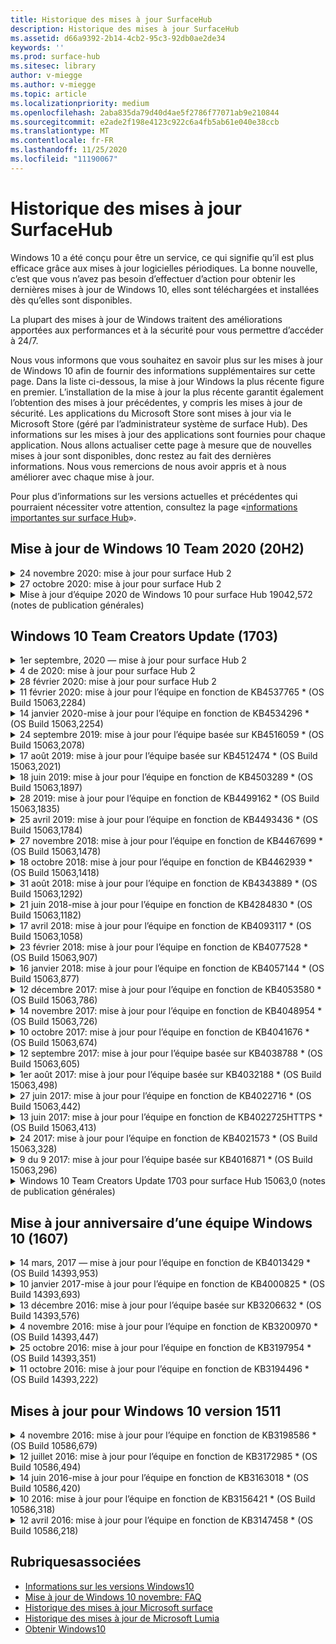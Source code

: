 ```yaml
---
title: Historique des mises à jour SurfaceHub
description: Historique des mises à jour SurfaceHub
ms.assetid: d66a9392-2b14-4cb2-95c3-92db0ae2de34
keywords: ''
ms.prod: surface-hub
ms.sitesec: library
author: v-miegge
ms.author: v-miegge
ms.topic: article
ms.localizationpriority: medium
ms.openlocfilehash: 2aba835da79d40d4ae5f2786f77071ab9e210844
ms.sourcegitcommit: e2ade2f198e4123c922c6a4fb5ab61e040e38ccb
ms.translationtype: MT
ms.contentlocale: fr-FR
ms.lasthandoff: 11/25/2020
ms.locfileid: "11190067"
---
```

# Historique des mises à jour SurfaceHub

Windows 10 a été conçu pour être un service, ce qui signifie qu’il est plus efficace grâce aux mises à jour logicielles périodiques. La bonne nouvelle, c’est que vous n’avez pas besoin d’effectuer d’action pour obtenir les dernières mises à jour de Windows 10, elles sont téléchargées et installées dès qu’elles sont disponibles.

La plupart des mises à jour de Windows traitent des améliorations apportées aux performances et à la sécurité pour vous permettre d’accéder à 24/7.

Nous vous informons que vous souhaitez en savoir plus sur les mises à jour de Windows 10 afin de fournir des informations supplémentaires sur cette page. Dans la liste ci-dessous, la mise à jour Windows la plus récente figure en premier. L’installation de la mise à jour la plus récente garantit également l’obtention des mises à jour précédentes, y compris les mises à jour de sécurité. Les applications du Microsoft Store sont mises à jour via le Microsoft Store (géré par l’administrateur système de surface Hub). Des informations sur les mises à jour des applications sont fournies pour chaque application.
Nous allons actualiser cette page à mesure que de nouvelles mises à jour sont disponibles, donc restez au fait des dernières informations. Nous vous remercions de nous avoir appris et à nous améliorer avec chaque mise à jour.

Pour plus d’informations sur les versions actuelles et précédentes qui pourraient nécessiter votre attention, consultez la page «[informations importantes sur surface Hub](https://support.microsoft.com/products/surface-devices/surface-hub)».

## Mise à jour de Windows 10 Team 2020 (20H2)

<details>
<summary>24 novembre 2020: mise à jour pour surface Hub 2</summary>

Cette mise à jour est spécifique aux éléments surface Hub 2 et fournit les mises à jour du pilote et du microprogramme décrites ci-dessous:

* Mise à jour du microprogramme de surface SMC-3.91.139.0
  * Améliorer la fiabilité du mode veille connectée.
* Mise à jour du microprogramme de surface-3.91.139.0
  * Améliorez les réponses de veille connectée.
* Mise à jour du microprogramme audio USB surface-3.91.139.0
* Mise à jour du microprogramme de stylet surface-3.91.139.0
</details>

<details>
<summary>27 octobre 2020: mise à jour pour surface Hub 2</summary>

Cette mise à jour est spécifique aux éléments surface Hub 2 et fournit les mises à jour du pilote et du microprogramme décrites ci-dessous:

* Mise à jour du microprogramme du microprogramme de surface surface-4.14.139.0
* Mise à jour de surface UEFI-694.3386.768.0
</details>

<details>
<summary>Mise à jour d’équipe 2020 de Windows 10 pour surface Hub 19042,572 (notes de publication générales)</summary>

Cette mise à jour de surface Hub inclut des améliorations de la qualité et des correctifs de sécurité. Les principales mises à jour apportées aux concentrateurs de surface, qui ne sont pas déjà indiquées dans l' [historique des mises à jour de Windows 10](https://support.microsoft.com/help/4581839/windows-10-update-history), sont indiquées dans la page «[Nouveautés de la mise à jour de l’équipe 2020 de Windows 10](https://docs.microsoft.com/surface-hub/surface-hub-2020-update-whats-new)».

Pour plus d’informations sur la disponibilité des mises à jour par région, méthode de distribution et type d’appareil, reportez-vous à la page d’installation de la[mise à jour de l’équipe 2020 de Windows 10](https://docs.microsoft.com/surface-hub/surface-hub-2020-update).
</details>

## Windows 10 Team Creators Update (1703)

<details>
<summary>1er septembre, 2020 — mise à jour pour surface Hub 2</summary>

Cette mise à jour est spécifique aux éléments surface Hub 2 et fournit les mises à jour du pilote et du microprogramme décrites ci-dessous:

* Mise à jour du microprogramme de surface SMC-1.177.139.0
  * Amélioration des scénarios de réparation de champs.
* Mise à jour du microprogramme de surface SSD-5.14.139.0
  * Amélioration de la stabilité du système.
* Pilote pour concentrateur de surface surface-9.40.139.0
  * Amélioration de la stabilité du système.
</details>

<details>
<summary>4 de 2020: mise à jour pour surface Hub 2</summary>

Cette mise à jour est spécifique aux éléments surface Hub 2 et fournit les mises à jour du pilote et du microprogramme décrites ci-dessous:

* Périphérique audio USB surface-15.3.6.0
  * Améliore les performances audio directionnelles.
* Pilote audio Intel (R) Display-10.27.0.5
  * Amélioration des scénarios de partage d’écran.
* Pilote graphique Intel (R)-26.20.100.7263
  * Amélioration de la stabilité du système.
* Pilote surface System-1.7.139.0
  * Amélioration de la stabilité du système.
* Mise à jour du microprogramme de surface SMC-1.176.139.0
  * Amélioration de la stabilité du système.
</details>

<details>
<summary>28 février 2020: mise à jour pour surface Hub 2</summary>

Cette mise à jour est spécifique aux éléments surface Hub 2 et fournit les mises à jour du pilote et du microprogramme décrites ci-dessous:

* Pilote d’intégration de surface-13.46.139.0 
  * Amélioration de la luminosité de l’affichage.
* Pilote d’interface du moteur de gestion Intel (R)-1914.12.0.1256
  * Amélioration de la stabilité du système.
* Mise à jour du microprogramme de surface SMC-1.161.139.0
  * Amélioration des performances de la batterie du stylo.
* Mise à jour de surface UEFI-694.2938.768.0
  * Amélioration de la stabilité du système.
</details>

<details>
<summary>11 février 2020: mise à jour pour l’équipe en fonction de KB4537765 * (OS Build 15063,2284)</summary>

Cette mise à jour de surface Hub inclut des améliorations de la qualité et des correctifs de sécurité. Les principales mises à jour apportées à surface Hub, qui ne sont pas déjà indiquées dans [l’historique des mises à jour de Windows 10](https://support.microsoft.com/help/4018124/windows-10-update-history), incluent:

* Résout un problème dans lequel les utilisateurs du Hub 2 ne peuvent pas être entendus correctement par d’autres participants au cours des appels Skype entreprise.
* Amélioration de la fiabilité pour certains scénarios d’utilisation de la langue de l’arabe, de l’hébreu et de la langue RTL sur surface Hub.

Reportez-vous au [Guide d’administration de surface Hub](https://docs.microsoft.com/surface-hub/) pour activer/désactiver les fonctionnalités et services d’appareil.
*[KB4537765](https://support.microsoft.com/help/4537765)
</details>

<details>
<summary>14 janvier 2020-mise à jour pour l’équipe en fonction de KB4534296 * (OS Build 15063,2254)</summary>

Cette mise à jour de surface Hub inclut des améliorations de la qualité et des correctifs de sécurité. Les principales mises à jour apportées à surface Hub, qui ne sont pas déjà indiquées dans [l’historique des mises à jour de Windows 10](https://support.microsoft.com/help/4018124/windows-10-update-history), incluent:

* Résout un problème avec la collection de journaux pour Microsoft surface Hub 2.

Reportez-vous au [Guide d’administration de surface Hub](https://docs.microsoft.com/surface-hub/) pour activer/désactiver les fonctionnalités et services d’appareil.
*[KB4534296](https://support.microsoft.com/help/4534296)
</details>

<details>
<summary>24 septembre 2019: mise à jour pour l’équipe basée sur KB4516059 * (OS Build 15063,2078)</summary>

Cette mise à jour de surface Hub inclut des améliorations de la qualité et des correctifs de sécurité. Les principales mises à jour apportées à surface Hub, qui ne sont pas déjà indiquées dans [l’historique des mises à jour de Windows 10](https://support.microsoft.com/help/4018124/windows-10-update-history), incluent:

 * Mise à jour sur la page Paramètres de récupération de surface Hub 2S pour refléter précisément les options de récupération.
 * Mettez à jour l’écran d’accueil de surface Hub 2 pour améliorer la reconnaissance du périphérique.
 * Un problème lié à l’arrière-plan de l’environnement d’équipe Windows n’est pas correctement affiché.
 * Problème lié à l’utilisation de la disposition du menu Démarrer lors de la configuration de la stratégie de gestion des périphériques mobiles.
 * Correction d’un problème dans Microsoft Edge qui se produit lors de la navigation sur certains sites Web internes.
 * Correction d’un problème dans Skype entreprise qui survient lors de la présentation en mode plein écran.

Reportez-vous au [Guide d’administration de surface Hub](https://docs.microsoft.com/surface-hub/) pour activer/désactiver les fonctionnalités et services d’appareil.
*[KB4503289](https://support.microsoft.com/help/4503289)
</details>

<details>
<summary>17 août 2019: mise à jour pour l’équipe basée sur KB4512474 * (OS Build 15063,2021)</summary>

Cette mise à jour de surface Hub inclut des améliorations de la qualité et des correctifs de sécurité. Les principales mises à jour apportées à surface Hub, qui ne sont pas déjà indiquées dans [l’historique des mises à jour de Windows 10](https://support.microsoft.com/help/4018124/windows-10-update-history), incluent:

 * Vérifie que la vidéo en sortie sur le concentrateur 2 utilise le mode «dupliqué» par défaut.
 * Amélioration de la fiabilité de certains scénarios d’utilisation de langue arabe sur surface Hub.

Reportez-vous au [Guide d’administration de surface Hub](https://docs.microsoft.com/surface-hub/) pour activer/désactiver les fonctionnalités et services d’appareil.
*[KB4503289](https://support.microsoft.com/help/4503289)
 </details>

<details>
<summary>18 juin 2019: mise à jour pour l’équipe en fonction de KB4503289 * (OS Build 15063,1897)</summary>

Cette mise à jour de surface Hub inclut des améliorations de la qualité et des correctifs de sécurité. Les principales mises à jour apportées à surface Hub, qui ne sont pas déjà indiquées dans [l’historique des mises à jour de Windows 10](https://support.microsoft.com/help/4018124/windows-10-update-history), incluent:

* Résout un problème empêchant un utilisateur de se connecter à un appareil Microsoft surface Hub avec un compte Azure Active Directory. Ce problème se produit car une session précédente ne s’est pas terminée.
* Ajoute une prise en charge des connexions 1,2 TLS aux fournisseurs d’identité et Exchange dans les scénarios de configuration de compte de l’appareil.
* Correction pour améliorer la fiabilité de l’application de diagnostic matérielle sur les éléments de Hub 2. 
* Correction pour améliorer la cohérence de l’utilisation de la première exécution sur le Hub 2. 

Reportez-vous au [Guide d’administration de surface Hub](https://docs.microsoft.com/surface-hub/) pour activer/désactiver les fonctionnalités et services d’appareil.
*[KB4503289](https://support.microsoft.com/help/4503289)
</details>

<details>
<summary>28 2019: mise à jour pour l’équipe en fonction de KB4499162 * (OS Build 15063,1835)</summary>

Cette mise à jour de surface Hub inclut des améliorations de la qualité et des correctifs de sécurité. Les principales mises à jour apportées à surface Hub, qui ne sont pas déjà indiquées dans [l’historique des mises à jour de Windows 10](https://support.microsoft.com/help/4018124/windows-10-update-history), incluent:

* Vérifie que les utilisateurs de surface Hub ne sont pas invités à entrer les informations d’identification de proxy après l’activation de la fonctionnalité «utiliser les informations d’identification du compte de l’appareil».
* Résout le problème lié à l’échec périodique des connexions Skype, car l’audio/vidéo n’utilise pas le proxy approprié.
* Ajoute une prise en charge de TLS 1,2 dans Skype entreprise.
* Résout un échec de connexion SIP dans le client Skype lorsque le serveur Skype est doté du protocole TLS 1,0 ou TLS 1,1 désactivé.

Reportez-vous au [Guide d’administration de surface Hub](https://docs.microsoft.com/surface-hub/) pour activer/désactiver les fonctionnalités et services d’appareil.
*[KB4499162](https://support.microsoft.com/help/4499162)
</details>

<details>
<summary>25 avril 2019: mise à jour pour l’équipe en fonction de KB4493436 * (OS Build 15063,1784)</summary>

Cette mise à jour de surface Hub inclut des améliorations de la qualité et des correctifs de sécurité. Les principales mises à jour apportées à surface Hub, qui ne sont pas déjà indiquées dans [l’historique des mises à jour de Windows 10](https://support.microsoft.com/help/4018124/windows-10-update-history), incluent:

* Résout le problème de synchronisation audio et vidéo avec certains périphériques USB qui sont connectés à surface Hub.

Reportez-vous au [Guide d’administration de surface Hub](https://docs.microsoft.com/surface-hub/) pour activer/désactiver les fonctionnalités et services d’appareil.
*[KB4493436](https://support.microsoft.com/help/4493436)
</details>

<details>
<summary>27 novembre 2018: mise à jour pour l’équipe en fonction de KB4467699 * (OS Build 15063,1478)</summary>

Cette mise à jour de surface Hub inclut des améliorations de la qualité et des correctifs de sécurité. Les principales mises à jour apportées à surface Hub, qui ne sont pas déjà indiquées dans [l’historique des mises à jour de Windows 10](https://support.microsoft.com/help/4018124/windows-10-update-history), incluent:

* Résout un problème qui empêche certains utilisateurs de Signing-In à «mes réunions et fichiers».

Reportez-vous au [Guide d’administration de surface Hub](https://docs.microsoft.com/surface-hub/) pour activer/désactiver les fonctionnalités et services d’appareil.
*[KBKB4467699](https://support.microsoft.com/help/KB4467699)
</details>

<details>
<summary>18 octobre 2018: mise à jour pour l’équipe en fonction de KB4462939 * (OS Build 15063,1418)</summary>

Cette mise à jour de surface Hub inclut des améliorations de la qualité et des correctifs de sécurité. Les principales mises à jour apportées à surface Hub, qui ne sont pas déjà indiquées dans [l’historique des mises à jour de Windows 10](https://support.microsoft.com/help/4018124/windows-10-update-history), incluent:

* Correctifs Skype entreprise: 
  * Résout le problème de connexion à Skype entreprise lors de la reprise du mode veille
  * Résout le problème de connexion réseau Skype entreprise, lorsque l’appareil est connecté à Internet
  * Résout le blocage de Skype entreprise lors de la recherche d’utilisateurs à partir de l’annuaire
* Résout le problème lié au fait que le Hub signale par erreur «aucune connexion Internet» dans les environnements de proxy d’entreprise.
* A implémenté une fonctionnalité qui permet aux clients d’effectuer une nouvelle opération sur le tableau blanc.

Reportez-vous au [Guide d’administration de surface Hub](https://docs.microsoft.com/surface-hub/) pour activer/désactiver les fonctionnalités et services d’appareil.
*[KB4462939](https://support.microsoft.com/help/4462939)
</details>

<details>
<summary>31 août 2018: mise à jour pour l’équipe en fonction de KB4343889 * (OS Build 15063,1292)</summary>

Cette mise à jour de surface Hub inclut des améliorations de la qualité et des correctifs de sécurité. Les principales mises à jour apportées à surface Hub, qui ne sont pas déjà indiquées dans [l’historique des mises à jour de Windows 10](https://support.microsoft.com/help/4018124/windows-10-update-history), incluent:

* Ajout de la prise en charge de Microsoft teams
* Résout le problème de gestion des tâches avec l’inscription Intune
* Permet aux administrateurs de désactivation de la messagerie instantanée et des services de messagerie pour le concentrateur
* Correction de bogues et améliorations de la fiabilité supplémentaires pour l’application surface Hub Skype entreprise

Reportez-vous au [Guide d’administration de surface Hub](https://docs.microsoft.com/surface-hub/) pour activer/désactiver les fonctionnalités et services d’appareil.
*[KB4343889](https://support.microsoft.com/help/4343889)
</details>

<details>
<summary>21 juin 2018-mise à jour pour l’équipe en fonction de KB4284830 * (OS Build 15063,1182)</summary>

Cette mise à jour de surface Hub inclut des améliorations de la qualité et des correctifs de sécurité. Les principales mises à jour apportées à surface Hub, qui ne sont pas déjà indiquées dans [l’historique des mises à jour de Windows 10](https://support.microsoft.com/help/4018124/windows-10-update-history), incluent:

* Changement de télémétrie dans la prise en charge des exigences de RGPD dans la région EMEA

Reportez-vous au [Guide d’administration de surface Hub](https://docs.microsoft.com/surface-hub/) pour activer/désactiver les fonctionnalités et services d’appareil.
*[KB4284830](https://support.microsoft.com/help/KB4284830)
</details>

<details>
<summary>17 avril 2018: mise à jour pour l’équipe en fonction de KB4093117 * (OS Build 15063,1058)</summary>

Cette mise à jour de surface Hub inclut des améliorations de la qualité et des correctifs de sécurité. Les principales mises à jour apportées à surface Hub, qui ne sont pas déjà indiquées dans [l’historique des mises à jour de Windows 10](https://support.microsoft.com/help/4018124/windows-10-update-history), incluent:

* Résout un problème de projection filaire
* Permet la mise à jour en bloc pour certaines stratégies de gestion des appareils mobiles (GPM).
* Résolution des problèmes de numérotation téléphonique avec les appels internationaux
* Résout le problème de résolution d’image lorsque 2 hubs de surface rejoignent la même réunion
* Résout le message d’erreur de gestion de certificats d’OMS (Operations Management suite)
* Résoudre un problème de sécurité lors du nettoyage à la fin d’une session
* Adresse le problème Miracast, lorsque surface Hub est spécifié pour les canaux 149 à 165
  * Les canaux 149 à 165 resteront inutilisables en Europe, au Japon ou en Israël en raison de la réglementation gouvernementale régionale

Reportez-vous au [Guide d’administration de surface Hub](https://docs.microsoft.com/surface-hub/) pour activer/désactiver les fonctionnalités et services d’appareil.
*[KB4093117](https://support.microsoft.com/help/4093117)
</details>

<details>
<summary>23 février 2018: mise à jour pour l’équipe en fonction de KB4077528 * (OS Build 15063,907)</summary>

Cette mise à jour de surface Hub inclut des améliorations de la qualité et des correctifs de sécurité. Les principales mises à jour apportées à surface Hub, qui ne sont pas déjà indiquées dans [l’historique des mises à jour de Windows 10](https://support.microsoft.com/help/4018124/windows-10-update-history), incluent:

* Nous avons résolu un problème où les paramètres de gestion des périphériques mobiles n’étaient pas correctement appliqués
* Processus de nettoyage amélioré

Reportez-vous au [Guide d’administration de surface Hub](https://docs.microsoft.com/surface-hub/) pour activer/désactiver les fonctionnalités et services d’appareil.
*[KB4077528](https://support.microsoft.com/help/4077528)
</details>

<details>
<summary>16 janvier 2018: mise à jour pour l’équipe en fonction de KB4057144 * (OS Build 15063,877)</summary>

Cette mise à jour de surface Hub inclut des améliorations de la qualité et des correctifs de sécurité. Les principales mises à jour apportées à surface Hub, qui ne sont pas déjà indiquées dans [l’historique des mises à jour de Windows 10](https://support.microsoft.com/help/4018124/windows-10-update-history), incluent:

* Ajoute la possibilité de gérer la disposition vignette du menu Démarrer via la gestion des périphériques mobiles
* Correction du bogue GPM dans la configuration de la rotation du mot de passe

Reportez-vous au [Guide d’administration de surface Hub](https://docs.microsoft.com/surface-hub/) pour activer/désactiver les fonctionnalités et services d’appareil.
*[KB4057144](https://support.microsoft.com/help/4057144)
</details>

<details>
<summary>12 décembre 2017: mise à jour pour l’équipe en fonction de KB4053580 * (OS Build 15063,786)</summary>

Cette mise à jour de surface Hub inclut des améliorations de la qualité et des correctifs de sécurité. Les principales mises à jour apportées à surface Hub, qui ne sont pas déjà indiquées dans [l’historique des mises à jour de Windows 10](https://support.microsoft.com/help/4018124/windows-10-update-history), incluent:

* Résolution des clignotements vidéo de la caméra (déchirement ou scintillateurs) pendant les appels Skype entreprise
* Résout le problème d’ID SSD du centre de notifications

Reportez-vous au [Guide d’administration de surface Hub](https://docs.microsoft.com/surface-hub/) pour activer/désactiver les fonctionnalités et services d’appareil.
*[KB4053580](https://support.microsoft.com/help/4053580)
</details>

<details>
<summary>14 novembre 2017: mise à jour pour l’équipe en fonction de KB4048954 * (OS Build 15063,726)</summary>

Cette mise à jour de surface Hub inclut des améliorations de la qualité et des correctifs de sécurité. Les principales mises à jour apportées à surface Hub, qui ne sont pas déjà indiquées dans [l’historique des mises à jour de Windows 10](https://support.microsoft.com/help/4018124/windows-10-update-history), incluent:

* Mise à jour de fonctionnalité qui permet aux clients d’activer l’authentification du réseau filaire 802.1 x à l’aide de la stratégie GPM.
* Une mise à jour de fonctionnalité qui permet aux utilisateurs de sélectionner de manière dynamique une application de leur choix lors de l’ouverture d’un fichier.
* Correction qui garantit que l’option arrêter le nettoyage de session supprime entièrement toutes les connexions entre le compte de l’utilisateur et l’appareil.
* Correctif de performance qui améliore le temps de nettoyage ainsi que le temps de connexion Miracast.
* Présente une utilisation simplifiée de l’authentification pendant les réunions Hock.
* Correction qui permet aux composants de service d’utiliser le même proxy configuré sur l’appareil.
* Réduit et renforcer la sécurité de la télémétrie transmise par l’appareil, réduisant ainsi l’utilisation de la bande passante.
* Active une fonctionnalité qui permet aux utilisateurs de transmettre des commentaires à Microsoft après la fin d’une réunion.

Reportez-vous au [Guide d’administration de surface Hub](https://docs.microsoft.com/surface-hub/) pour activer/désactiver les fonctionnalités et services d’appareil.
*[KB4048954](https://support.microsoft.com/help/4048954)
</details>

<details>
<summary>10 octobre 2017: mise à jour pour l’équipe en fonction de KB4041676 * (OS Build 15063,674)</summary>

Cette mise à jour de surface Hub inclut des améliorations de la qualité et des correctifs de sécurité. Les principales mises à jour apportées à surface Hub, qui ne sont pas déjà indiquées dans [l’historique des mises à jour de Windows 10](https://support.microsoft.com/help/4018124/windows-10-update-history), incluent:

* SkypeEntreprise
  * Résout le problème nécessitant un redémarrage de l’appareil lors de la reprise du mode veille.
  * Corrige le problème dans lequel les contacts externes n’ont pas été résolus par le biais d’un compte concentrateur en ligne Skype.
* PowerPoint
  * Corrige le problème dans lequel certaines présentations PowerPoint n’auraient pas pu projeter sur concentrateur.
* Général
  * Correctif pour résoudre le problème de désactivation du port USB par l’administrateur système.

*[KB4041676](https://support.microsoft.com/help/4041676)
</details>

<details>
<summary>12 septembre 2017: mise à jour pour l’équipe basée sur KB4038788 * (OS Build 15063,605) </summary>

Cette mise à jour de surface Hub inclut des améliorations de la qualité et des correctifs de sécurité. Les principales mises à jour apportées à surface Hub, qui ne sont pas déjà indiquées dans [l’historique des mises à jour de Windows 10](https://support.microsoft.com/help/4018124/windows-10-update-history), incluent:

* Sécurité
  * Résout le problème de BitLocker lorsque le périphérique sort du mode veille.
* Général
  * Réduction de la fréquence de la télémétrie de l’intégrité des appareils et amélioration des performances du système.
  * Correction d’un problème qui empêchait l’appareil de collecter les journaux système.

*[KB4038788](https://support.microsoft.com/help/4038788)
</details>

<details>
<summary>1er août 2017: mise à jour pour l’équipe basée sur KB4032188 * (OS Build 15063,498)</summary>

* SkypeEntreprise 
  * Résout le problème lié à Skype entreprise Sign-In, qui a nécessité une nouvelle tentative ou un redémarrage système.
  * Résout le temps de réunion Skype entreprise affiché de manière incorrecte.
  * Correction pour améliorer la fiabilité de Skype entreprise surface Hub.

*[KB4032188](https://support.microsoft.com/help/4032188)
</details>

<details>
<summary>27 juin 2017: mise à jour pour l’équipe en fonction de KB4022716 * (OS Build 15063,442)</summary>

Cette mise à jour de surface Hub inclut des améliorations de la qualité et des correctifs de sécurité. Les principales mises à jour apportées à surface Hub, qui ne sont pas déjà indiquées dans [l’historique des mises à jour de Windows 10](https://support.microsoft.com/help/4018124/windows-10-update-history), incluent:

* Résolvez les blocages de pilotes NVIDIA qui pourraient nécessiter un redémarrage manuel de surface Hub 84.
* Nous avons résolu un problème dans lequel certaines applications ne démarrent pas sur un surface Hub 84.

*[KB4022716](https://support.microsoft.com/help/4022716)
</details>

<details>
<summary>13 juin 2017: mise à jour pour l’équipe en fonction de KB4022725HTTPS * (OS Build 15063,413)</summary>

Cette mise à jour de surface Hub inclut des améliorations de la qualité et des correctifs de sécurité. Les principales mises à jour apportées à surface Hub, qui ne sont pas déjà indiquées dans [l’historique des mises à jour de Windows 10](https://support.microsoft.com/help/4018124/windows-10-update-history), incluent:

* Général
  * Problèmes de suppression d’encre du stylo résolus avec les stylets
  * Problème résolu entraînant un temps prolongé lors de la réunion

*[KB4022725HTTPS](https://support.microsoft.com/help/4022725)
</details>

<details>
<summary>24 2017: mise à jour pour l’équipe en fonction de KB4021573 * (OS Build 15063,328)</summary>

Cette mise à jour de surface Hub inclut des améliorations de la qualité et des correctifs de sécurité. Les principales mises à jour apportées à surface Hub, qui ne sont pas déjà indiquées dans [l’historique des mises à jour de Windows 10](https://support.microsoft.com/help/4018124/windows-10-update-history), incluent:

* Général
  * Problème résolu avec la rétention de paramètres de proxy lors du problème de mise à jour

*[KB4021573](https://support.microsoft.com/help/4021573)
</details>

<details>
<summary>9 du 9 2017: mise à jour pour l’équipe basée sur KB4016871 * (OS Build 15063,296)</summary>

Cette mise à jour de surface Hub inclut des améliorations de la qualité et des correctifs de sécurité. Les principales mises à jour apportées à surface Hub, qui ne sont pas déjà indiquées dans [l’historique des mises à jour de Windows 10](https://support.microsoft.com/help/4018124/windows-10-update-history), incluent:

* Général
  * Problème de mise en veille/cycle de réveil
  * Résolution de plusieurs problèmes de réinitialisation et de récupération
  * Problème de l’onglet historique des mises à jour
  * Problème de lancement du service Miracast résolu
* Applications
  * Erreur de mise à jour de package d’application fixe

*[KB4016871](https://support.microsoft.com/help/4016871)
</details>

<details>
<summary>Windows 10 Team Creators Update 1703 pour surface Hub 15063,0 (notes de publication générales)</summary>

Cette mise à jour de surface Hub inclut des améliorations de la qualité et des correctifs de sécurité. Les principales mises à jour apportées à surface Hub, qui ne sont pas déjà indiquées dans [l’historique des mises à jour de Windows 10](https://support.microsoft.com/help/4018124/windows-10-update-history), incluent:

* Évolution de l’écran de grande qualité 
  * Le Carrousel de réunions a été amélioré au début et à la page
  * Participer à des réunions et mettre fin à la session directement à partir du menu Démarrer
  * Les applications peuvent utiliser davantage d’écran lors d’une session
  * Commandes Skype simplifiées
  * Mécanismes améliorés pour la fourniture de commentaires
* Accéder à mon contenu personnel *
  * Authentification unique personnelle à partir de l’accueil ou du démarrage
  * Participer à des réunions et mettre fin à la session directement à partir du menu Démarrer
  * Accéder à des fichiers personnels via OneDrive entreprise directement à partir de l’accueil
  * Connexion prédéfinie à un participant
  * Flux d’authentification rationalisé avec l’application «authentificateur» * *
* & de gestion du déploiement 
  * Simplification de l’interface OOBE via la mise en service en bloc
  * Service de récupération d’appareil sur le Cloud
  * Support certificat client entreprise
  * Prise en charge améliorée des informations d’identification proxy
  * Ajout et/Improved de la prise en charge de la configuration de la qualité de service (QoS) Skype
  * Possibilité de définir le volume de périphériques par défaut dans les paramètres
  * Prise en charge améliorée de la gestion des périphériques mobiles pour les [paramètres](https://docs.microsoft.com/surface-hub/remote-surface-hub-management) surface Hub
* Sécurité améliorée 
  * Possibilité de limiter les lecteurs USB uniquement à BitLocker
  * Possibilité de désactiver les ports USB via le GPM
  * Possibilité de désactiver les fonctionnalités de «reprise de session» en délai d’expiration
  * L’ajout de la prise en charge des connexions câblées 802.1 x
* Audio et projection
  * Améliorations de l’audio Dolby
  * Bruits «appuyer au stylo» lorsque vous utilisez un stylet pendant un appel Skype entreprise
  * Ajout de la prise en charge des connexions d’infrastructure Miracast
* Correctifs de fiabilité et de performance
  * Résolution de plusieurs problèmes de réinitialisation et de récupération
  * Problème d’authentification par concentrateur superficiel résolu lors de l’utilisation de certificats clients
  * Wi-Fi amélioration de la stabilité de connexion réseau et des informations d’identification
  * Correction d’un problème d’affichage du son et de la synchronisation lors de la lecture vidéo
  * Paramètre fourni pour désactiver le comportement de connexion automatique

* Une fonctionnalité de connexion unique nécessite l’utilisation d’Office 365 et de OneDrive entreprise * * voir le Guide d’administration pour connaître les exigences de service

</details>

## Mise à jour anniversaire d’une équipe Windows 10 (1607)

<details>
<summary>14 mars, 2017 — mise à jour pour l’équipe en fonction de KB4013429 * (OS Build 14393,953)</summary>

Cette mise à jour de surface Hub inclut des améliorations de la qualité et des correctifs de sécurité. Les principales mises à jour apportées à surface Hub, qui ne sont pas déjà indiquées dans [l’historique des mises à jour de Windows 10](https://support.microsoft.com/help/4018124/windows-10-update-history), incluent:

* Général
  * Correctif de sécurité pour l’Explorateur de fichiers pour empêcher la navigation dans les emplacements de fichiers limités
* SkypeEntreprise
  * Correction de la latence d’adresse lors du partage d’écran Bureau à distance

*[KB4013429](https://support.microsoft.com/help/4013429)
</details>

<details>
<summary>10 janvier 2017-mise à jour pour l’équipe en fonction de KB4000825 * (OS Build 14393,693)</summary>

Cette mise à jour de surface Hub inclut des améliorations de la qualité et des correctifs de sécurité. Les principales mises à jour apportées à surface Hub, qui ne sont pas déjà indiquées dans [l’historique des mises à jour de Windows 10](https://support.microsoft.com/help/4018124/windows-10-update-history), incluent:

* Sélection d’une disposition de clavier 106/109 pour une utilisation avec des claviers en japonais

*[KB4000825](https://support.microsoft.com/help/4000825)
</details>

<details>
<summary>13 décembre 2016: mise à jour pour l’équipe basée sur KB3206632 * (OS Build 14393,576)</summary>

Cette mise à jour de surface Hub inclut des améliorations de la qualité et des correctifs de sécurité. Les principales mises à jour apportées à surface Hub, qui ne sont pas déjà indiquées dans [l’historique des mises à jour de Windows 10](https://support.microsoft.com/help/4018124/windows-10-update-history), incluent:

* Résout le problème de distorsion audio de connexion câblée

*[KB3206632](https://support.microsoft.com/help/3206632)
</details>

<details>
<summary>4 novembre 2016: mise à jour pour l’équipe en fonction de KB3200970 * (OS Build 14393,447)</summary>

Cette mise à jour vers la mise à jour anniversaire de l’équipe Windows 10 (version 1607) pour surface Hub inclut des améliorations de la qualité et des correctifs de sécurité. Les principales mises à jour apportées à surface Hub, qui ne sont pas déjà indiquées dans [l’historique des mises à jour de Windows 10](https://support.microsoft.com/help/4018124/windows-10-update-history), incluent:

* Correction de bogues Skype entreprise pour améliorer la fiabilité

*[KB3200970](https://support.microsoft.com/help/3200970)
</details>

<details>
<summary>25 octobre 2016: mise à jour pour l’équipe en fonction de KB3197954 * (OS Build 14393,351)</summary>

Cette mise à jour de surface Hub inclut des améliorations de la qualité et des correctifs de sécurité. Les principales mises à jour apportées à surface Hub, qui ne sont pas déjà indiquées dans [l’historique des mises à jour de Windows 10](https://support.microsoft.com/help/4018124/windows-10-update-history), incluent:

* Activation de la nouvelle fonctionnalité de veille dans le système d’exploitation et le BIOS pour réduire la consommation d’énergie de surface Hub et améliorer sa fiabilité à long terme
* Général
  * Résolution des scénarios dans lesquels le clavier visuel ne s’affiche parfois pas
  * Résout le Shift application tableau blanc qui se produit occasionnellement lors de l’ouverture d’une réunion planifiée
  * Résout le problème qui empêchait les administrateurs de changer le mot de passe d’administrateur local, après la réinitialisation de l’appareil
  * Résoudre le problème de résolution du problème du suivi de la barre d’état lors de la réinitialisation de l’appareil
  * Mise à jour UEFI pour résoudre les problèmes de mise en panne

*[KB3197954](https://support.microsoft.com/help/3197954)
</details>

<details>
<summary>11 octobre 2016: mise à jour pour l’équipe en fonction de KB3194496 * (OS Build 14393,222)</summary>

Cette mise à jour réunit la mise à jour anniversaire d’équipe Windows 10 en surface Hub et inclut des améliorations de la qualité et des correctifs de sécurité. (Votre appareil exécute Windows 10 version 1607 après son installation.) Les principales mises à jour apportées à surface Hub, qui ne sont pas déjà indiquées dans [l’historique des mises à jour de Windows 10](https://support.microsoft.com/help/4018124/windows-10-update-history), incluent:

* SkypeEntreprise
  * Amélioration des performances lors de la participation aux réunions, y compris lors de la participation à une réunion à l’aide de comptes fédérés
  * La prise en charge du partage d’écran vidéo (VBSS) est désormais disponible sur Skype entreprise pour surface Hub
  * Connexion résolue après un délai de 5 minutes d’inactivité
  * Échec du partage d’écran Hub-to-Hub de Skype résolu
  * Améliorations apportées à la vidéo Skype, notamment:
    * Perte d’une vidéo pendant une réunion avec plusieurs présentateurs vidéo
    * Rognage vidéo pendant les appels
    * Appel sortant vidéo non affiché pour les autres participants.
  * Problème avec l’erreur de connexion UPN
  * Problème avec le pavé de numérotation lors de l’utilisation des appels SIP (Session Initiation Protocol)
* Tableau blanc
  * L’utilisateur peut désormais enregistrer et rappeler des sessions de tableau blanc à l’aide du service en ligne OneDrive (via une fonctionnalité de partage)
  * Tableau blanc de lancement amélioré lors de la suppression du stylo du Dock
* Applications
  * Application OneDrive préinstallée qui permet d’accéder à vos fichiers personnels et professionnels
  * Application photos préinstallée, pour visionner des photos et des vidéos
  * Application PowerBI pré-installée pour afficher des tableaux de bord
  * Les applications Office (Word, Excel, PowerPoint) ne sont pas compatibles avec l’entrée manuscrite
  * Edge sur surface Hub prend désormais en charge les sites Web Flash
* Général
  * Sélection de périphérique audio activée (pour les hubs de surface joints à l’aide de périphériques audio externes)
  * Prise en charge de la protection HDCP sur le connecteur de sortie DisplayPort
  * Modification de l’interface utilisateur du système en ce qui concerne l’optimisation de l’utilisation (consultez les guides d’utilisation [et d’administration](https://www.microsoft.com/surface/support/surface-hub) pour plus d’informations)
  * Correction de bogues et optimisation des performances pour accélérer le flux de connexion Azure Active Directory
  * Amélioration significative du temps nécessaire à la réinitialisation et à la restauration de surface Hub
  * L’interface utilisateur de Windows Defender a été ajoutée dans les paramètres
  * Amélioration de l’expérience utilisateur des fonctions d’accueil
  * Activation de la prise en charge pour la projection sans fil de plus de 1080p via Miracast, sur les appareils pris en charge
  * Résolu «il n’y a pas de connexion Internet» et «les rendez-vous ne sont peut-être pas à jour» États de notification faux du lancement
  * Meilleure fiabilité du clavier visuel
  * Support supplémentaire pour la création de packages de mise en service de surface Hub à l’aide de Windows Imaging & configuration Designer (ICD) et d’une solution améliorée de surveillance de surface Hub sur une suite de gestion des opérations

*[KB3194496](https://support.microsoft.com/help/3194496)
</details>

## Mises à jour pour Windows 10 version 1511

<details>
<summary>4 novembre 2016: mise à jour pour l’équipe en fonction de KB3198586 * (OS Build 10586,679)</summary>

Cette mise à jour de l’équipe Windows 10 (version 1511) vers surface Hub inclut des améliorations de la qualité et des correctifs de sécurité décrits dans [l’historique des mises à jour de Windows 10](https://support.microsoft.com/help/4018124/windows-10-update-history). Il n’y a pas d’éléments spécifiques à surface Hub dans cette mise à jour.

*[KB3198586](https://support.microsoft.com/help/3198586)
</details>

<details>
<summary>12 juillet 2016: mise à jour pour l’équipe en fonction de KB3172985 * (OS Build 10586,494)</summary>

Cette mise à jour inclut des améliorations de la qualité et des correctifs de sécurité. Aucune nouvelle fonctionnalité du système d’exploitation n’est incluse dans cette mise à jour. Les modifications apportées aux éléments spécifiques de surface Hub (qui ne sont pas encore inclus dans l' [historique des mises à jour de Windows 10](https://support.microsoft.com/help/4018124/windows-10-update-history)) incluent:

* Correction d’un problème qui entraînait le blocage du système Windows
* Correction d’un problème qui entraînait des blocages de bords répétés
* Correction d’un problème provoquant l’arrêt du service de pré-arrêt
* Correction d’un problème de suppression incorrecte de certaines données d’application après une session
* Pilote Broadcom NFC mis à jour pour améliorer les performances NFC
* Mise à jour du pilote Marvell Wi-Fi pour améliorer les performances Miracast
* Pilote NVIDIA mis à jour pour résoudre un bogue d’affichage dans lequel les appareils surface Hub de 84 affichent du contenu estompé ou flou
* Nombreux problèmes liés à Skype entreprise résolus, notamment: 
  * Problème à l’origine de la déconnexion de Skype entreprise lors des réunions
  * Problème dans lequel les utilisateurs ne pouvaient pas participer à des réunions lorsque l’organisateur de la réunion avait une configuration fédérée
  * Activation du partage d’applications Skype entreprise
  * Problème entraînant un blocage de l’application Skype
* Ajout d’une invite dans «paramètres» pour indiquer aux utilisateurs que le système d’exploitation peut être endommagé si la réinitialisation de l’appareil est interrompue avant la fin de son exécution.

*[KB3172985](https://support.microsoft.com/help/3172985)
</details>

<details>
<summary>14 juin 2016-mise à jour pour l’équipe en fonction de KB3163018 * (OS Build 10586,420)</summary>

Cette mise à jour de surface Hub inclut des améliorations de la qualité et des correctifs de sécurité. Aucune nouvelle fonctionnalité du système d’exploitation n’est incluse dans cette mise à jour. Les principales mises à jour apportées à surface Hub, qui ne sont pas déjà indiquées dans [l’historique des mises à jour de Windows 10](https://support.microsoft.com/help/4018124/windows-10-update-history), incluent:

* Version contrainte. Reportez-vous à la 10586,494 version du 12 juillet 2016 — [KB3172985](https://support.microsoft.com/en-us/help/3172985)

*[KB3163018](https://support.microsoft.com/help/3163018)
</details>

<details>
<summary>10 2016: mise à jour pour l’équipe en fonction de KB3156421 * (OS Build 10586,318)</summary>

Cette mise à jour de surface Hub inclut des améliorations de la qualité et des correctifs de sécurité. Aucune nouvelle fonctionnalité du système d’exploitation n’est incluse dans cette mise à jour. Les principales mises à jour apportées à surface Hub, qui ne sont pas déjà indiquées dans [l’historique des mises à jour de Windows 10](https://support.microsoft.com/help/4018124/windows-10-update-history), incluent:

* Correction d’un problème empêchant certaines applications du Windows Store (OneDrive) d’installer
* Correction d’un problème qui provoquait l’entrée multipoint en réponse dans les applications

*[KB3156421](https://support.microsoft.com/help/3156421)
</details>

<details>
<summary>12 avril 2016: mise à jour pour l’équipe en fonction de KB3147458 * (OS Build 10586,218)</summary>

Cette mise à jour de surface Hub inclut des améliorations de la qualité et des correctifs de sécurité. Aucune nouvelle fonctionnalité du système d’exploitation n’est incluse dans cette mise à jour. Les principales mises à jour apportées à surface Hub, qui ne sont pas déjà indiquées dans [l’historique des mises à jour de Windows 10](https://support.microsoft.com/help/4018124/windows-10-update-history), incluent:

* Correction d’un problème dans lequel le niveau de volume n’a pas été correctement réinitialisé entre les sessions

*[KB3147458](https://support.microsoft.com/help/3147458)
</details>

## Rubriquesassociées

* [Informations sur les versions Windows10](https://go.microsoft.com/fwlink/p/?LinkId=724328)
* [Mise à jour de Windows 10 novembre: FAQ](https://windows.microsoft.com/windows-10/windows-update-faq)
* [Historique des mises à jour Microsoft surface](https://go.microsoft.com/fwlink/p/?LinkId=724327)
* [Historique des mises à jour de Microsoft Lumia](https://go.microsoft.com/fwlink/p/?LinkId=785968)
* [Obtenir Windows10](https://go.microsoft.com/fwlink/p/?LinkId=616447)
